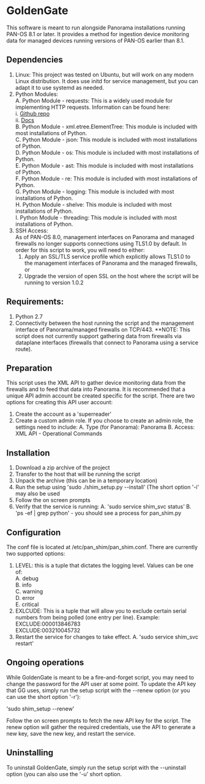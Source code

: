 # GoldenGate

This software is meant to run alongside Panorama installations running PAN-OS 8.1 or later. It provides a method for ingestion device monitoring data for managed devices running versions of PAN-OS earlier than 8.1.

## Dependencies

  1. Linux: This project was tested on Ubuntu, but will work on any modern Linux distribution. It does use initd for service management, but you can adapt it to use systemd as needed.
  2. Python Modules:  
    A. Python Module - requests: This is a widely used module for implementing HTTP requests. Information can be found here:  
      i. [Github repo](https://github.com/requests/requests)  
      ii. [Docs](http://docs.python-requests.org/en/master/)  
    B. Python Module - xml.etree.ElementTree: This module is included with most installations of Python.  
    C. Python Module - json: This module is included with most installations of Python.  
    D. Python Module - os: This module is included with most installations of Python.  
    E. Python Module - ast: This module is included with most installations of Python.  
    F. Python Module - re: This module is included with most installations of Python.  
    G. Python Module - logging: This module is included with most installations of Python.  
    H. Python Module - shelve: This module is included with most installations of Python.  
    I. Python Module - threading: This module is included with most installations of Python.  
  3. SSH Access:  
      As of PAN-OS 8.0, management interfaces on Panorama and managed firewalls no longer supports connections using TLS1.0 by default. In order for this script to work, you will need to either:  
        1. Apply an SSL/TLS service profile which explicitly allows TLS1.0 to the management interfaces of Panorama and the managed firewalls, or  
        2. Upgrade the version of open SSL on the host where the script will be running to version 1.0.2
  
  
## Requirements:
  
  1. Python 2.7
  2. Connectivity between the host running the script and the management interface of Panorama/managed firewalls on TCP/443.
  **NOTE: This script does not currently support gathering data from firewalls via dataplane interfaces (firewalls that connect to Panorama using a service route).


## Preparation

This script uses the XML API to gather device monitoring data from the firewalls and to feed that data into Panorama. It is recommended that a unique API admin account be created specific for the script. There are two options for creating this API user account:
  1. Create the account as a 'superreader'
  2. Create a custom admin role. If you choose to create an admin role, the settings need to include:
    A. Type (for Panorama): Panorama
    B. Access: XML API - Operational Commands

## Installation

1. Download a zip archive of the project
2. Transfer to the host that will be running the script
3. Unpack the archive (this can be in a temporary location)
4. Run the setup using 'sudo ./shim_setup.py --install' (The short option '-i' may also be used
5. Follow the on screen prompts
6. Verify that the service is running:
  A. 'sudo service shim_svc status'
  B. 'ps -ef | grep python' - you should see a process for pan_shim.py

## Configuration

The conf file is located at /etc/pan_shim/pan_shim.conf. There are currently two supported options:
  1. LEVEL: this is a tuple that dictates the logging level. Values can be one of:  
    A. debug  
    B. info  
    C. warning  
    D. error  
    E. critical  
  2. EXLCUDE: This is a tuple that will allow you to exclude certain serial numbers from being polled (one entry per line). Example:  
      EXCLUDE:000013846783  
      EXCLUDE:003210045732  
  3. Restart the service for changes to take effect.
    A. 'sudo service shim_svc restart'
    
 ## Ongoing operations

 While GoldenGate is meant to be a fire-and-forget script, you may need to change the password for the API user at some point. To update the API key that GG uses, simply run the setup script with the --renew option (or you can use the short option '-r'):

 'sudo shim_setup --renew'

 Follow the on screen prompts to fetch the new API key for the script. The renew option will gather the required credentials, use the API to generate a new key, save the new key, and restart the service.



 ## Uninstalling

 To uninstall GoldenGate, simply run the setup script with the --uninstall option (you can also use the '-u' short option.

    

